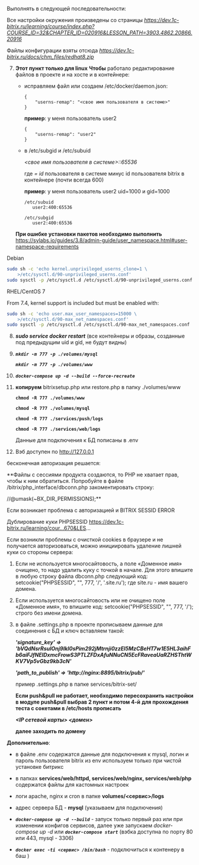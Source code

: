 Выполнять в следующей последовательности:

Все настройки окружения произведены со страницы *https://dev.1c-bitrix.ru/learning/course/index.php?COURSE_ID=32&CHAPTER_ID=020916&LESSON_PATH=3903.4862.20866.20916*

Файлы конфигурации взяты отсюда *https://dev.1c-bitrix.ru/docs/chm_files/redhat8.zip*

7. **Этот пункт только для linux** 
   **Чтобы** работало редактирование файлов в проекте и на хосте и в контейнере:
   - исправляем файл или создаем /etc/docker/daemon.json:
      
      ```al
      {
          "userns-remap": "<свое имя пользователя в системе>"
      }
      ```

      **пример**: у меня пользователь user2
      
      ```al
      {
          "userns-remap": "user2"
      }
      ```

  
   - в /etc/subgid и /etc/subuid
      
      *<свое имя пользователя в системе>:<ID>:65536*

      где *<ID> = id* пользователя в системе минус id пользователя bitrix в контейнере (почти всегда 600)

      **пример**: у меня пользователь user2 uid=1000 и gid=1000
                 
         /etc/subuid
            user2:400:65536 
                     
         /etc/subgid
            user2:400:65536 
            
   
   **При ошибке установки пакетов необходимо выполнить**
   https://sylabs.io/guides/3.8/admin-guide/user_namespace.html#user-namespace-requirements

Debian   

```bash
sudo sh -c 'echo kernel.unprivileged_userns_clone=1 \
    >/etc/sysctl.d/90-unprivileged_userns.conf'
sudo sysctl -p /etc/sysctl.d /etc/sysctl.d/90-unprivileged_userns.conf
```

   RHEL/CentOS 7

From 7.4, kernel support is included but must be enabled with:


```bash
sudo sh -c 'echo user.max_user_namespaces=15000 \
    >/etc/sysctl.d/90-max_net_namespaces.conf'
sudo sysctl -p /etc/sysctl.d /etc/sysctl.d/90-max_net_namespaces.conf
```




8. ***sudo service docker restart***
   (все контейнеры и образы, созданные под предыдущим uid и gid, не будут видны)
9. ***`mkdir -m 777 -p ./volumes/mysql`***
    
   ***`mkdir -m 777 -p ./volumes/www`***

10. ***`docker-compose up -d --build --force-recreate`***
11.  **копируем** bitrixsetup.php или restore.php в папку ./volumes/www
    
      **`chmod -R 777 ./volumes/www`**

      **`chmod -R 777 ./volumes/mysql`**
      
      **`chmod -R 777 ./services/push/logs`**

      **`chmod -R 777 ./services/web/logs`**

      Данные для подключения к БД пописаны в .env

      
12. Вэб доступен по http://127.0.0.1 
   
   бесконечная авторизация решается:
   
   **Файлы с сессиями продукта создаются, то PHP не хватает прав, чтобы к ним обратиться. Попробуйте в файле /bitrix/php_interface/dbconn.php закоментировать строку:

//@umask(~BX_DIR_PERMISSIONS);**

Если возникает проблема с авторизацией и BITRIX SESSID ERROR

Дублирование куки PHPSESSID
https://dev.1c-bitrix.ru/learning/cour...670&LES...


Если возникли проблемы с очисткой cookies в браузере и не получается авторизоваться, можно инициировать удаление лишней куки со стороны сервера:

1. Если не используется многосайтовость, а поле «Доменное имя» очищено, то надо удалить куку с точкой в начале. Для этого впишите в любую строку файла dbconn.php следующий код:
setcookie("PHPSESSID", "", 777, '/', '.site.ru');
где site.ru - имя вашего домена.

2. Если используется многосайтовость или не очищено поле «Доменное имя», то впишите код:
setcookie("PHPSESSID", "", 777, '/');
строго без имени домена.



13. в файле .settings.php в проекте прописываем данные для соединения с БД и ключ вставляем такой: 

      ***'signature_key' => 'bVQdNsrRsulOnj9lkI0sPim292jMtrnji0zzEl5MzCBeHT7w1E5HL3aihFb6aiFJfNEIDxmcFrowS3PTLZFDxAfuNNuCN5EcFRaveaUaRZHSThtWKV7Vp5vGbz9kb3cN'***

      ***'path_to_publish' => 'http://nginx:8895/bitrix/pub/'***

      пример .settings.php в папке services/bitrix-set/

      **Если push&pull не работает, необходимо пересохранить настройки в модуле push&pull выбрав 2 пункт  и потом 4-й**
      **для прохождения теста с сокетами в /etc/hosts прописать**

      ***<IP сетевой карты> <домен>***

     **далее заходить по домену**



**Дополнительно**:
- в файле .env содержатся данные для подключения к mysql,
  логин и пароль пользователя bitrix из env используем только при чистой установке битрикс
- в папках **services/web/httpd, services/web/nginx, services/web/php** содержатся файлы для кастомных настроек
- логи apache, nginx и cron в папке **volumes/<сервис>/logs**
- адрес сервера БД - **mysql** (указываем для подключения)

- ***`docker-compose up -d --build`***  - запуск только первый раз или при изменении конфигов сервисов, далее уже запускаем *docker-compose up -d* или ***`docker-compose start`*** (вэбка доступна по порту 80 или 443, mysql - 3306)
- ***`docker exec -ti <сервис> /bin/bash`*** - подключиться к контенеру в баш )


